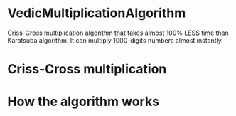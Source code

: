 # VedicMultiplicationAlgorithm
Criss-Cross multiplication algorithm that takes almost 100% LESS time than Karatsuba algorithm. It can multiply 1000-digits numbers almost instantly.

# Criss-Cross multiplication # 

# How the algorithm works #

# #
